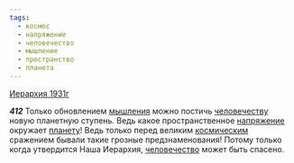 ```yaml
---
tags:
  - космос
  - напряжение
  - человечество
  - мышление
  - пространство
  - планета
---
```


[Иерархия 1931г](https://127.0.0.1:4002/agni/1931)

___412___
Только обновлением [мышления](../../../tags/#мышление) можно постичь [человечеству](../../../tags/#[человечество](../../../tags/#человечество)) новую планетную ступень. Ведь какое пространственное [напряжение](../../../tags/#напряжение) окружает [планету](../../../tags/#планета)! Ведь только перед великим [космическим](../../../tags/#космос) сражением бывали такие грозные предзнаменования! Потому только когда утвердится Наша Иерархия, [человечество](../../../tags/#человечество) может быть спасено.   

